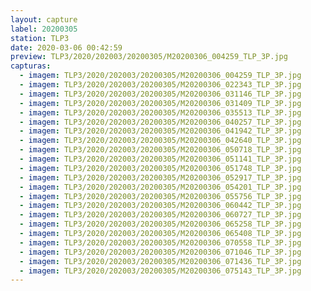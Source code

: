 ```yaml
---
layout: capture
label: 20200305
station: TLP3
date: 2020-03-06 00:42:59
preview: TLP3/2020/202003/20200305/M20200306_004259_TLP_3P.jpg
capturas:
  - imagem: TLP3/2020/202003/20200305/M20200306_004259_TLP_3P.jpg
  - imagem: TLP3/2020/202003/20200305/M20200306_022343_TLP_3P.jpg
  - imagem: TLP3/2020/202003/20200305/M20200306_031146_TLP_3P.jpg
  - imagem: TLP3/2020/202003/20200305/M20200306_031409_TLP_3P.jpg
  - imagem: TLP3/2020/202003/20200305/M20200306_035513_TLP_3P.jpg
  - imagem: TLP3/2020/202003/20200305/M20200306_040257_TLP_3P.jpg
  - imagem: TLP3/2020/202003/20200305/M20200306_041942_TLP_3P.jpg
  - imagem: TLP3/2020/202003/20200305/M20200306_042640_TLP_3P.jpg
  - imagem: TLP3/2020/202003/20200305/M20200306_050718_TLP_3P.jpg
  - imagem: TLP3/2020/202003/20200305/M20200306_051141_TLP_3P.jpg
  - imagem: TLP3/2020/202003/20200305/M20200306_051748_TLP_3P.jpg
  - imagem: TLP3/2020/202003/20200305/M20200306_052917_TLP_3P.jpg
  - imagem: TLP3/2020/202003/20200305/M20200306_054201_TLP_3P.jpg
  - imagem: TLP3/2020/202003/20200305/M20200306_055756_TLP_3P.jpg
  - imagem: TLP3/2020/202003/20200305/M20200306_060442_TLP_3P.jpg
  - imagem: TLP3/2020/202003/20200305/M20200306_060727_TLP_3P.jpg
  - imagem: TLP3/2020/202003/20200305/M20200306_065258_TLP_3P.jpg
  - imagem: TLP3/2020/202003/20200305/M20200306_065408_TLP_3P.jpg
  - imagem: TLP3/2020/202003/20200305/M20200306_070558_TLP_3P.jpg
  - imagem: TLP3/2020/202003/20200305/M20200306_071046_TLP_3P.jpg
  - imagem: TLP3/2020/202003/20200305/M20200306_071436_TLP_3P.jpg
  - imagem: TLP3/2020/202003/20200305/M20200306_075143_TLP_3P.jpg
---
```


